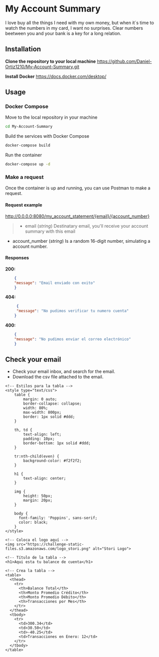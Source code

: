 # My Account Summary

I love buy all the things I need with my own money, but when it´s time to watch the numbers in my card, I want no surprises. Clear numbers beetween you and your bank is a key for a long relation.

## Installation

**Clone the repository to your local machine**
https://github.com/Daniel-Ortiz1210/My-Account-Summary.git

**Install Docker**
https://docs.docker.com/desktop/

## Usage

### Docker Compose

Move to the local repository in your machine
```bash
cd My-Account-Summary
```
Build the services with Docker Compose
```bash
docker-compose build
```
Run the container
```bash
docker-compose up -d
```

### Make a request

Once the container is up and running, you can use Postman to make a request.

#### Request example

http://0.0.0.0:8080/my_account_statement/{email}/{account_number}

> - email (*string*)
	Destinatary email, you'll receive your account summary with this email
- account_number (*string*)
	Is a random 16-digit number, simulating a account number.

#### Responses

**200:**
```json
	{
	"message": "Email enviado con exito"
	}
```
**404:**
```json
	 {
	 "message": "No pudimos verificar tu numero cuenta"
	}
```
**400:**
```json
	{
	"message": "No pudimos enviar el correo electrónico"
	}
```

## Check your email

- Check your email inbox, and search for the email.
- Download the csv file attached to the email.

<html>
<head>
    <title>Tabla centrada con estilo</title>

    <!-- Estilos para la tabla -->
    <style type="text/css">
        table {
            margin: 0 auto;
            border-collapse: collapse;
            width: 80%;
            max-width: 800px;
            border: 1px solid #ddd;
        }

        th, td {
            text-align: left;
            padding: 10px;
            border-bottom: 1px solid #ddd;
        }

        tr:nth-child(even) {
            background-color: #f2f2f2;
        }

        h1 {
            text-align: center;
        }

        img {
            height: 50px;
            margin: 20px;
        }

        body {
          font-family: 'Poppins', sans-serif;
          color: black;
        }
    </style>
</head>

<body>

    <!-- Coloca el logo aquí -->
    <img src="https://challenge-static-files.s3.amazonaws.com/logo_stori.png" alt="Stori Logo">

    <!-- Título de la tabla -->
    <h1>Aqui esta tu balance de cuenta</h1>

    <!-- Crea la tabla -->
    <table>
      <thead>
        <tr>
          <th>Balance Total</th>
          <th>Monto Promedio Crédito</th>
          <th>Monto Promedio Débito</th>
          <th>Transacciones por Mes</th>
        </tr>
      </thead>
      <tbody>
        <tr>
          <td>300.34</td>
          <td>30.50</td>
          <td>-40.25</td>
          <td>Transacciones en Enero: 12</td>
        </tr>
      </tbody>
    </table>

</body>
</html>
